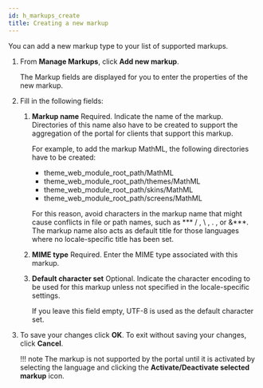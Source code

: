 ```yaml
---
id: h_markups_create
title: Creating a new markup
---
```


You can add a new markup type to your list of supported markups.

1.  From **Manage Markups**, click **Add new markup**.

    The Markup fields are displayed for you to enter the properties of the new markup.

2.  Fill in the following fields:

    1.  **Markup name** Required. Indicate the name of the markup. Directories of this name also have to be created to support the aggregation of the portal for clients that support this markup.

        For example, to add the markup MathML, the following directories have to be created:

        -   theme\_web\_module\_root\_path/MathML
        -   theme\_web\_module\_root\_path/themes/MathML
        -   theme\_web\_module\_root\_path/skins/MathML
        -   theme\_web\_module\_root\_path/screens/MathML
        
        For this reason, avoid characters in the markup name that might cause conflicts in file or path names, such as *** / , \\ , . , or &***. The markup name also acts as default title for those languages where no locale-specific title has been set.

    2.  **MIME type** Required. Enter the MIME type associated with this markup.

    3.  **Default character set** Optional. Indicate the character encoding to be used for this markup unless not specified in the locale-specific settings.

        If you leave this field empty, UTF-8 is used as the default character set.

3.  To save your changes click **OK**. To exit without saving your changes, click **Cancel**.

    !!! note
        The markup is not supported by the portal until it is activated by selecting the language and clicking the **Activate/Deactivate selected markup** icon.


